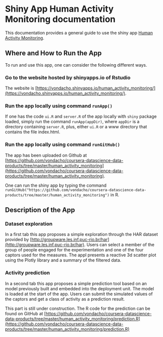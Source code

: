 # Shiny App Human Activity Monitoring documentation

This documentation provides a general guide to use the shiny app [Human Activity Monitoring](https://vondacho.shinyapps.io/human_activity_monitoring/).

## Where and How to Run the App

To run and use this app, one can consider the following different ways.

### Go to the website hosted by **shinyapps.io** of Rstudio

The website is [https://vondacho.shinyapps.io/human_activity_monitoring/](https://vondacho.shinyapps.io/human_activity_monitoring/).

### Run the app locally using command `runApp()`

If one has the code `ui.R` and `server.R` of the app locally with `shiny` package loaded, simply run the command `runApp(appDir)`, where `appDir` is a directory containing `server.R`, plus, either `ui.R` or a www directory that contains the file index.html.

### Run the app locally using command `runGitHub()`

The app has been uploaded on Github at [https://github.com/vondacho/coursera-datascience-data-products/tree/master/human_activity_monitoring](https://github.com/vondacho/coursera-datascience-data-products/tree/master/human_activity_monitoring).

One can run the shiny app by typing the command `runGitHub("https://github.com/vondacho/coursera-datascience-data-products/tree/master/human_activity_monitoring")` in R.



## Description of the App

### Dataset exploration

In a first tab this app proposes a simple exploration through the HAR dataset provided by [http://groupware.les.inf.puc-rio.br/har](http://groupware.les.inf.puc-rio.br/har). Users can select a member of the group of people engaged for the experimentation and one of the four captors used for the measures. The appl presents a reactive 3d scatter plot using the Plotly library and a summary of the filtered data. 

### Activity prediction

In a second tab this app proposes a simple prediction tool based on an model previously built and embedded into the deployment unit. The model is loaded at the start of the app. Users can submit the simulated values of the captors and get a class of activity as a prediction result.

This part is still under construction. The R code for the prediction can be found on GitHub at [https://github.com/vondacho/coursera-datascience-data-products/tree/master/human_activity_monitoring/prediction.R](https://github.com/vondacho/coursera-datascience-data-products/tree/master/human_activity_monitoring/prediction.R)



































